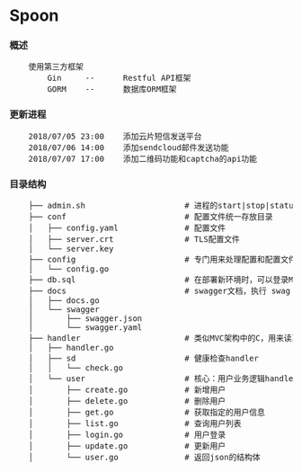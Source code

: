 # Spoon

### 概述
<pre>
    使用第三方框架
        Gin     --      Restful API框架
        GORM    --      数据库ORM框架
</pre>

### 更新进程
<pre>
    2018/07/05 23:00    添加云片短信发送平台
    2018/07/06 14:00    添加sendcloud邮件发送功能
    2018/07/07 17:00    添加二维码功能和captcha的api功能
</pre>

### 目录结构
<pre>
    ├── admin.sh                     # 进程的start|stop|status|restart控制文件
    ├── conf                         # 配置文件统一存放目录
    │   ├── config.yaml              # 配置文件
    │   ├── server.crt               # TLS配置文件
    │   └── server.key
    ├── config                       # 专门用来处理配置和配置文件的Go package
    │   └── config.go
    ├── db.sql                       # 在部署新环境时，可以登录MySQL客户端，执行source db.sql创建数据库和表
    ├── docs                         # swagger文档，执行 swag init 生成的
    │   ├── docs.go
    │   └── swagger
    │       ├── swagger.json
    │       └── swagger.yaml
    ├── handler                      # 类似MVC架构中的C，用来读取输入，并将处理流程转发给实际的处理函数，最后返回结果
    │   ├── handler.go
    │   ├── sd                       # 健康检查handler
    │   │   └── check.go
    │   └── user                     # 核心：用户业务逻辑handler
    │       ├── create.go            # 新增用户
    │       ├── delete.go            # 删除用户
    │       ├── get.go               # 获取指定的用户信息
    │       ├── list.go              # 查询用户列表
    │       ├── login.go             # 用户登录
    │       ├── update.go            # 更新用户
    │       └── user.go              # 返回json的结构体
</pre>
